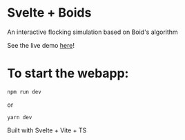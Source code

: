 # Svelte + Boids

An interactive flocking simulation based on Boid's algorithm 

See the live demo [here](https://digital-journey-hub.vercel.app/)!

# To start the webapp:

`npm run dev`

or     

`yarn dev`



Built with Svelte + Vite + TS
